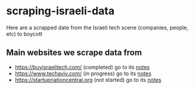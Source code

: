 # scraping-israeli-data
Here are a scrapped date from the Israeli tech scene (companies, people, etc) to boycott

## Main websites we scrape data from
- https://buyisraelitech.com/ (completed) go to its [notes](./1.buyisraelitech.com:database/notes.md)
- https://www.techaviv.com/ (in progress) go to its [notes](./2.techaviv.com/notes.md)
- https://startupnationcentral.org (not started) go to its [notes](./3.startupnationcentral.org/notes.md)
